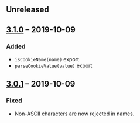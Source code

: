 ## Unreleased


## [3.1.0][] – 2019-10-09

### Added

- `isCookieName(name)` export
- `parseCookieValue(value)` export


## [3.0.1][] – 2019-10-09

### Fixed

- Non-ASCII characters are now rejected in names.


[3.1.0]: https://github.com/charmander/strict-cookie-parser/compare/v3.0.1...v3.1.0
[3.0.1]: https://github.com/charmander/strict-cookie-parser/compare/v3.0.0...v3.0.1
